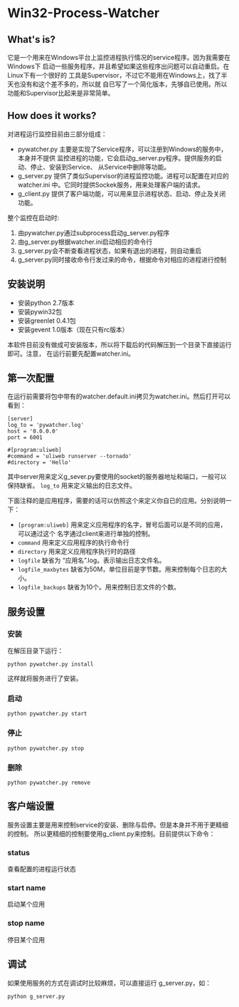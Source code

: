 Win32-Process-Watcher
========================

## What's is?

它是一个用来在Windows平台上监控进程执行情况的service程序。因为我需要在Windows下
启动一些服务程序，并且希望如果这些程序出问题可以自动重启。在Linux下有一个很好的
工具是Supervisor，不过它不能用在Windows上，找了半天也没有和这个差不多的，所以就
自已写了一个简化版本，先够自已使用。所以功能和Supervisor比起来是非常简单。

## How does it works?

对进程运行监控目前由三部分组成：

* pywatcher.py 主要是实现了Service程序，可以注册到Windows的服务中，本身并不提供
  监控进程的功能，它会启动g_server.py程序。提供服务的启动、停止、安装到Service、
  从Service中删除等功能。
* g_server.py 提供了类似Supervisor的进程监控功能。进程可以配置在对应的watcher.ini
  中。它同时提供Sockek服务，用来处理客户端的请求。
* g_client.py 提供了客户端功能，可以用来显示进程状态、启动、停止及关闭功能。

整个监控在启动时:

1. 由pywatcher.py通过subprocess启动g_server.py程序
2. 由g_server.py根据watcher.ini启动相应的命令行
3. g_server.py会不断查看进程状态，如果有退出的进程，则自动重启
4. g_server.py同时接收命令行发过来的命令，根据命令对相应的进程进行控制

## 安装说明

* 安装python 2.7版本
* 安装pywin32包
* 安装greenlet 0.4.1包
* 安装gevent 1.0版本（现在只有rc版本）

本软件目前没有做成可安装版本，所以将下载后的代码解压到一个目录下直接运行即可。注意，
在运行前要先配置watcher.ini。

## 第一次配置

在运行前需要将包中带有的watcher.default.ini拷贝为watcher.ini。然后打开可以看到：

```
[server]
log_to = 'pywatcher.log'
host = '0.0.0.0'
port = 6001

#[program:uliweb]
#command = 'uliweb runserver --tornado'
#directory = 'Hello'
```

其中server用来定义g_sever.py要使用的socket的服务器地址和端口，一般可以保持缺省。
`log_to` 用来定义输出的日志文件。

下面注释的是应用程序，需要的话可以仿照这个来定义你自已的应用。分别说明一下：

* `[program:uliweb]` 用来定义应用程序的名字，冒号后面可以是不同的应用，可以通过这个
名字通过client来进行单独的控制。
* `command` 用来定义应用程序的执行命令行
* `directory` 用来定义应用程序执行时的路径
* `logfile` 缺省为 “应用名”.log。表示输出日志文件名。
* `logfile_maxbytes` 缺省为50M，单位目前是字节数。用来控制每个日志的大小。
* `logfile_backups` 缺省为10个。用来控制日志文件的个数。

## 服务设置

### 安装

在解压目录下运行：

```
python pywatcher.py install
```

这样就将服务进行了安装。

### 启动

```
python pywatcher.py start
```

### 停止

```
python pywatcher.py stop
```

### 删除

```
python pywatcher.py remove
```

## 客户端设置

服务设置主要是用来控制service的安装、删除与启停。但是本身并不用于更精细的控制。
所以更精细的控制要使用g_client.py来控制。目前提供以下命令：

### status

查看配置的进程运行状态

### start name

启动某个应用

### stop name

停目某个应用

## 调试

如果使用服务的方式在调试时比较麻烦，可以直接运行 g_server.py，如：

```
python g_server.py
```


